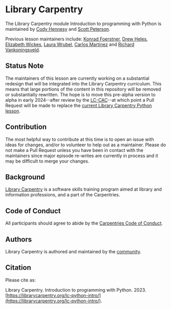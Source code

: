 # Library Carpentry
The Library Carpentry module Introduction to programming with Python is maintained by [Cody Hennesy](https://github.com/chennesy) and [Scott Peterson](https://github.com/scottcpeterson). 

Previous lesson maintainers include: [Konrad Foerstner](https://github.com/konrad), [Drew Heles](https://github.com/dheles), [Elizabeth Wickes](https://github.com/elliewix), [Laura Wrubel](https://github.com/lwrubel), [Carlos Martinez](https://github.com/c-martinez) and [Richard Vankoningsveld](https://github.com/richyvk).

## Status Note
The maintainers of this lesson are currently working on a substantial redesign that will be integrated into the Library Carpentry curriculum. This means that large portions of the content in this repository will be removed or substantially rewritten. The hope is to move this pre-alpha version to alpha in early 2024--after review by the [LC-CAC](https://github.com/LibraryCarpentry/curriculum-advisors)--at which point a Pull Request will be made to replace the [current Library Carpentry Python lesson](https://librarycarpentry.org/lc-python-intro/).

## Contribution
The most helpful way to contribute at this time is to open an issue with ideas for changes, and/or to volunteer to help out as a maintainer. Please do not make a Pull Request unless you have been in contact with the maintainers since major episode re-writes are currently in process and it may be difficult to merge your changes. 

## Background
[Library Carpentry](https://librarycarpentry.org/) is a software skills training program aimed at library and information professions, and a part of the Carpentries.


## Code of Conduct
All participants should agree to abide by the [Carpentries Code of Conduct](https://docs.carpentries.org/topic_folders/policies/code-of-conduct.html).

## Authors
Library Carpentry is authored and maintained by the [community](https://github.com/LibraryCarpentry/lc-python-intro/network/members).

## Citation
Please cite as:

Library Carpentry. Introduction to programming with Python. 2023. [https://librarycarpentry.org/lc-python-intro/](https://librarycarpentry.org/lc-python-intro/).


